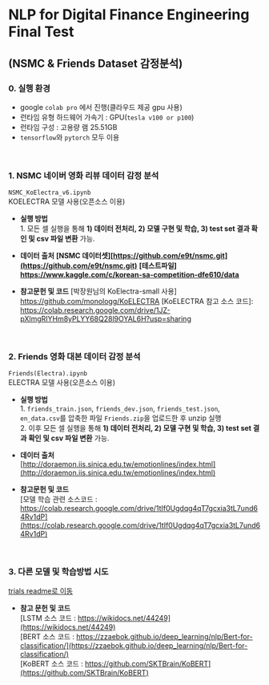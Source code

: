 # NLP for Digital Finance Engineering Final Test
## (NSMC & Friends Dataset 감정분석) 

### 0. 실행 환경
- google `colab pro` 에서 진행(클라우드 제공 gpu 사용)
- 런타임 유형 하드웨어 가속기 : GPU(`tesla v100 or p100`)
- 런타임 구성 : 고용량 램 25.51GB
- `tensorflow`와 `pytorch` 모두 이용


<br>

### 1. NSMC 네이버 영화 리뷰 데이터 감정 분석

`NSMC_KoElectra_v6.ipynb`  
KOELECTRA 모델 사용(오픈소스 이용)

- <b>실행 방법</b>  
<t>1.  모든 셀 실행을 통해 <b>1) 데이터 전처리, 2) 모델 구현 및 학습, 3) test set 결과 확인 및 csv 파일 변환</b> 가능.


- <b>데이터 출처</b> 
<b> [NSMC 데이터셋][https://github.com/e9t/nsmc.git](https://github.com/e9t/nsmc.git)</b>
 <b>[테스트파일] https://www.kaggle.com/c/korean-sa-competition-dfe610/data</b>


- <b>참고문헌 및 코드</b> 
<t>[박장원님의 KoElectra-small 사용] https://github.com/monologg/KoELECTRA
<t>[KoELECTRA 참고 소스 코드]: https://colab.research.google.com/drive/1JZ-pXlmgRIYHm8yPLYY68Q28l9OYAL6H?usp=sharing

<br>


### 2. Friends 영화 대본 데이터 감정 분석

`Friends(Electra).ipynb`  
ELECTRA 모델 사용(오픈소스 이용)

- <b>실행 방법</b>  
<t>1.  `friends_train.json`, `friends_dev.json`, `friends_test.json`, `en_data.csv`를 압축한 파일 `Friends.zip`을 업로드한 후 unzip 실행  
<t>2.  이후 모든 셀 실행을 통해 <b>1) 데이터 전처리, 2) 모델 구현 및 학습, 3) test set 결과 확인 및 csv 파일 변환</b> 가능.


- <b>데이터 출처</b>  
<t>[http://doraemon.iis.sinica.edu.tw/emotionlines/index.html](http://doraemon.iis.sinica.edu.tw/emotionlines/index.html)


- <b>참고문헌 및 코드</b>  
<t>[모델 학습 관련 소스코드 : https://colab.research.google.com/drive/1tIf0Ugdqg4qT7gcxia3tL7und64Rv1dP](https://colab.research.google.com/drive/1tIf0Ugdqg4qT7gcxia3tL7und64Rv1dP)


<br>

### 3. 다른 모델 및 학습방법 시도  

[trials readme로 이동](https://github.com/jiwonny/nlp_emotion_classification/tree/master/trials)  

- <b>참고 문헌 및 코드</b>  
<t>[LSTM 소스 코드 :  https://wikidocs.net/44249](https://wikidocs.net/44249)  
<t>[BERT 소스 코드 :  https://zzaebok.github.io/deep_learning/nlp/Bert-for-classification/](https://zzaebok.github.io/deep_learning/nlp/Bert-for-classification/)  
<t>[KoBERT 소스 코드 : https://github.com/SKTBrain/KoBERT](https://github.com/SKTBrain/KoBERT)  


